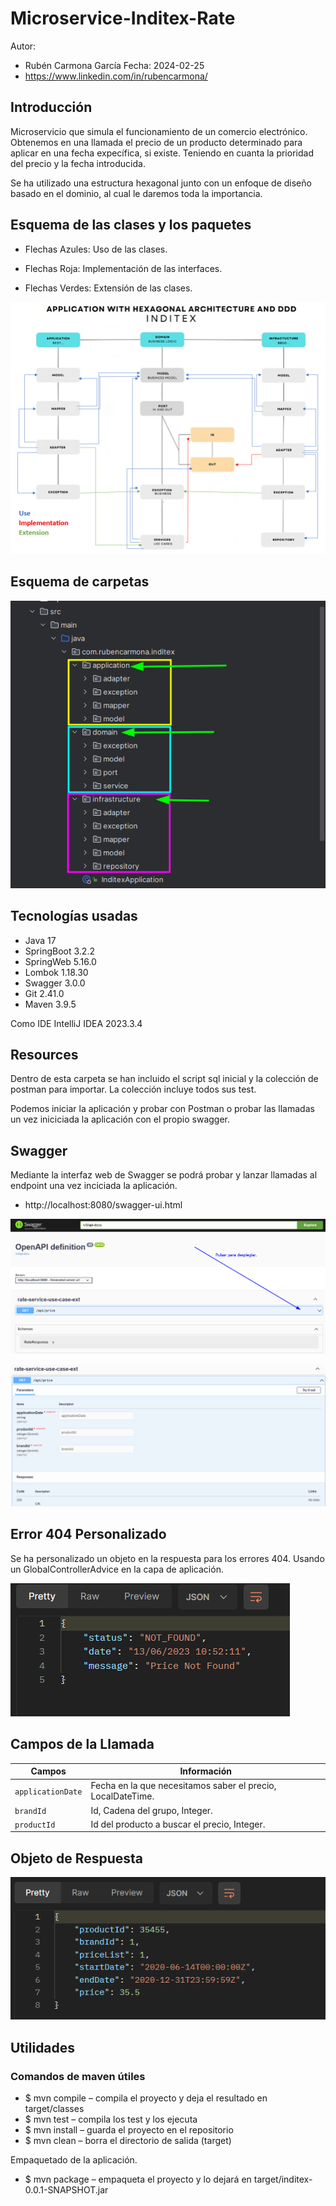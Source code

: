 # Microservice-Inditex-Rate

Autor:

- Rubén Carmona García
  Fecha: 2024-02-25
- https://www.linkedin.com/in/rubencarmona/

## Introducción

Microservicio que simula el funcionamiento de un comercio electrónico.
Obtenemos en una llamada el precio de un producto determinado para aplicar en una fecha expecífica, si existe.
Teniendo en cuanta la prioridad del precio y la fecha introducida.

Se ha utilizado una estructura hexagonal junto con un enfoque de diseño basado en el dominio, al cual le daremos toda la
importancia.

## Esquema de las clases y los paquetes

- Flechas Azules: Uso de las clases.

- Flechas Roja: Implementación de las interfaces.

- Flechas Verdes: Extensión de las clases.

![Esquema del proyecto](img/esquema-proyecto.png)

## Esquema de carpetas

![Estructura del proyecto](img/estructura-proyecto.png)

## Tecnologías usadas

- Java 17
- SpringBoot 3.2.2
- SpringWeb 5.16.0
- Lombok 1.18.30
- Swagger 3.0.0
- Git 2.41.0
- Maven 3.9.5

Como IDE IntelliJ IDEA 2023.3.4

## Resources

Dentro de esta carpeta se han incluido el script sql inicial y la colección de postman para importar.
La colección incluye todos sus test.

Podemos iniciar la aplicación y probar con Postman o probar las llamadas un vez iniciciada la aplicación con el propio
swagger.

## Swagger

Mediante la interfaz web de Swagger se podrá probar y lanzar llamadas al endpoint una vez inciciada la aplicación.

- http://localhost:8080/swagger-ui.html

![Desplegar opciones](img/01swagger.png)

![Datos](img/02swagger.png)

## Error 404 Personalizado

Se ha personalizado un objeto en la respuesta para los errores 404.
Usando un GlobalControllerAdvice en la capa de aplicación.

![Error](img/03swagger.png)

## Campos de la Llamada

| Campos            | Información                                                 |
|-------------------|-------------------------------------------------------------|
| `applicationDate` | Fecha en la que necesitamos saber el precio, LocalDateTime. |
| `brandId`         | Id, Cadena del grupo, Integer.                              |
| `productId `      | Id del producto a buscar el precio, Integer.                |

## Objeto de Respuesta

![Obejeto de Respuesta](img/04swagger.png)

## Utilidades

### Comandos de maven útiles

- $ mvn compile – compila el proyecto y deja el resultado en target/classes
- $ mvn test – compila los test y los ejecuta
- $ mvn install – guarda el proyecto en el repositorio
- $ mvn clean – borra el directorio de salida (target)

Empaquetado de la aplicación.

- $ mvn package – empaqueta el proyecto y lo dejará en target/inditex-0.0.1-SNAPSHOT.jar

